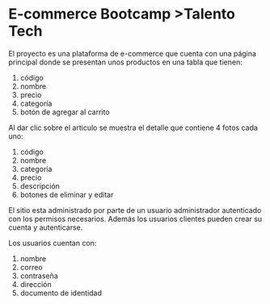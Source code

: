 # E-commerce Bootcamp >Talento Tech

El proyecto es una plataforma de e-commerce que cuenta con una página 
principal donde se presentan unos productos en una tabla que tienen:

1. código
2. nombre
3. precio 
4. categoría 
5. botón de agregar al carrito 

Al dar clic sobre el articulo se muestra el detalle que contiene 4 fotos cada uno:

1. código
2. nombre
3. categoría
4. precio 
5. descripción
6. botones de eliminar y editar

El sitio esta administrado por parte de un usuario administrador autenticado con los permisos necesarios. Además los usuarios clientes pueden crear su cuenta y autenticarse. 

Los usuarios cuentan con: 

1. nombre
2. correo
3. contraseña
4. dirección 
5. documento de identidad